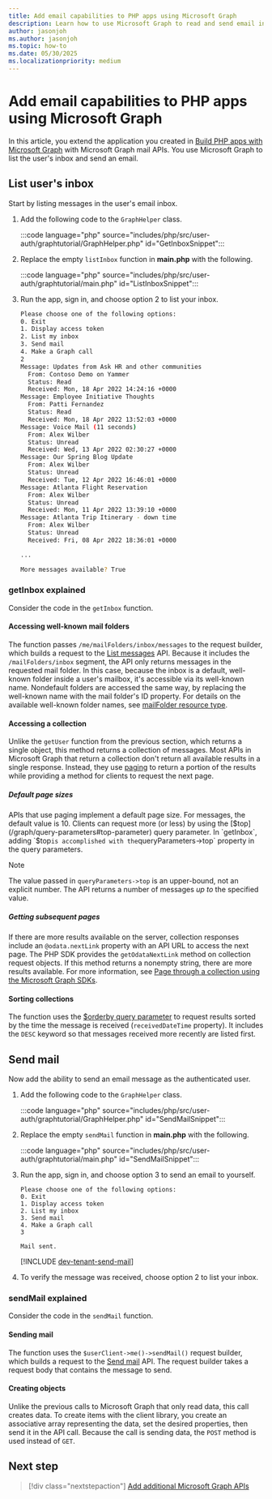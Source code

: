 ```yaml
---
title: Add email capabilities to PHP apps using Microsoft Graph
description: Learn how to use Microsoft Graph to read and send email in PHP apps
author: jasonjoh
ms.author: jasonjoh
ms.topic: how-to
ms.date: 05/30/2025
ms.localizationpriority: medium
---
```


# Add email capabilities to PHP apps using Microsoft Graph

<!-- cSpell:ignore graphtutorial -->

In this article, you extend the application you created in [Build PHP apps with Microsoft Graph](php.md) with Microsoft Graph mail APIs. You use Microsoft Graph to list the user's inbox and send an email.

## List user's inbox

Start by listing messages in the user's email inbox.

1. Add the following code to the `GraphHelper` class.

    :::code language="php" source="includes/php/src/user-auth/graphtutorial/GraphHelper.php" id="GetInboxSnippet":::

1. Replace the empty `listInbox` function in **main.php** with the following.

    :::code language="php" source="includes/php/src/user-auth/graphtutorial/main.php" id="ListInboxSnippet":::

1. Run the app, sign in, and choose option 2 to list your inbox.

    ```bash
    Please choose one of the following options:
    0. Exit
    1. Display access token
    2. List my inbox
    3. Send mail
    4. Make a Graph call
    2
    Message: Updates from Ask HR and other communities
      From: Contoso Demo on Yammer
      Status: Read
      Received: Mon, 18 Apr 2022 14:24:16 +0000
    Message: Employee Initiative Thoughts
      From: Patti Fernandez
      Status: Read
      Received: Mon, 18 Apr 2022 13:52:03 +0000
    Message: Voice Mail (11 seconds)
      From: Alex Wilber
      Status: Unread
      Received: Wed, 13 Apr 2022 02:30:27 +0000
    Message: Our Spring Blog Update
      From: Alex Wilber
      Status: Unread
      Received: Tue, 12 Apr 2022 16:46:01 +0000
    Message: Atlanta Flight Reservation
      From: Alex Wilber
      Status: Unread
      Received: Mon, 11 Apr 2022 13:39:10 +0000
    Message: Atlanta Trip Itinerary - down time
      From: Alex Wilber
      Status: Unread
      Received: Fri, 08 Apr 2022 18:36:01 +0000

    ...

    More messages available? True
    ```

### getInbox explained

Consider the code in the `getInbox` function.

#### Accessing well-known mail folders

The function passes `/me/mailFolders/inbox/messages` to the request builder, which builds a request to the [List messages](/graph/api/user-list-messages) API. Because it includes the `/mailFolders/inbox` segment, the API only returns messages in the requested mail folder. In this case, because the inbox is a default, well-known folder inside a user's mailbox, it's accessible via its well-known name. Nondefault folders are accessed the same way, by replacing the well-known name with the mail folder's ID property. For details on the available well-known folder names, see [mailFolder resource type](/graph/api/resources/mailfolder).

#### Accessing a collection

Unlike the `getUser` function from the previous section, which returns a single object, this method returns a collection of messages. Most APIs in Microsoft Graph that return a collection don't return all available results in a single response. Instead, they use [paging](/graph/paging) to return a portion of the results while providing a method for clients to request the next page.

##### Default page sizes

APIs that use paging implement a default page size. For messages, the default value is 10. Clients can request more (or less) by using the [$top](/graph/query-parameters#top-parameter) query parameter. In `getInbox`, adding `$top` is accomplished with the `queryParameters->top` property in the query parameters.

> [!NOTE]
> The value passed in `queryParameters->top` is an upper-bound, not an explicit number. The API returns a number of messages *up to* the specified value.

##### Getting subsequent pages

If there are more results available on the server, collection responses include an `@odata.nextLink` property with an API URL to access the next page. The PHP SDK provides the `getOdataNextLink` method on collection request objects. If this method returns a nonempty string, there are more results available. For more information, see [Page through a collection using the Microsoft Graph SDKs](/graph/sdks/paging?tabs=PHP).

#### Sorting collections

The function uses the [$orderby query parameter](/graph/query-parameters#orderby-parameter) to request results sorted by the time the message is received (`receivedDateTime` property). It includes the `DESC` keyword so that messages received more recently are listed first.

## Send mail

Now add the ability to send an email message as the authenticated user.

1. Add the following code to the `GraphHelper` class.

    :::code language="php" source="includes/php/src/user-auth/graphtutorial/GraphHelper.php" id="SendMailSnippet":::

1. Replace the empty `sendMail` function in **main.php** with the following.

    :::code language="php" source="includes/php/src/user-auth/graphtutorial/main.php" id="SendMailSnippet":::

1. Run the app, sign in, and choose option 3 to send an email to yourself.

    ```Shell
    Please choose one of the following options:
    0. Exit
    1. Display access token
    2. List my inbox
    3. Send mail
    4. Make a Graph call
    3

    Mail sent.
    ```

    [!INCLUDE [dev-tenant-send-mail](includes/shared/dev-tenant-send-mail.md)]

1. To verify the message was received, choose option 2 to list your inbox.

### sendMail explained

Consider the code in the `sendMail` function.

#### Sending mail

The function uses the `$userClient->me()->sendMail()` request builder, which builds a request to the [Send mail](/graph/api/user-sendmail) API. The request builder takes a request body that contains the message to send.

#### Creating objects

Unlike the previous calls to Microsoft Graph that only read data, this call creates data. To create items with the client library, you create an associative array representing the data, set the desired properties, then send it in the API call. Because the call is sending data, the `POST` method is used instead of `GET`.

## Next step

> [!div class="nextstepaction"]
> [Add additional Microsoft Graph APIs](php-extend-app.md)
